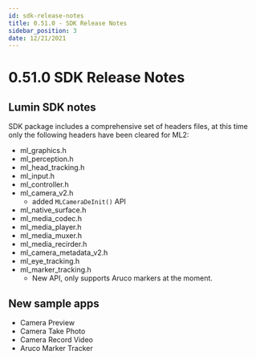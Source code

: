 ```yaml
---
id: sdk-release-notes
title: 0.51.0 - SDK Release Notes
sidebar_position: 3
date: 12/21/2021
---
```



# 0.51.0 SDK Release Notes

## Lumin SDK notes

SDK package includes a comprehensive set of headers files, at this time only the following headers have been cleared for ML2:

- ml_graphics.h
- ml_perception.h
- ml_head_tracking.h
- ml_input.h
- ml_controller.h
- ml_camera_v2.h 
  - added `MLCameraDeInit()` API
- ml_native_surface.h
- ml_media_codec.h
- ml_media_player.h
- ml_media_muxer.h
- ml_media_recirder.h
- ml_camera_metadata_v2.h
- ml_eye_tracking.h
- ml_marker_tracking.h 
  - New API, only supports Aruco markers at the moment.

## New sample apps

- Camera Preview
- Camera Take Photo
- Camera Record Video
- Aruco Marker Tracker


